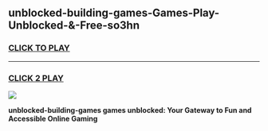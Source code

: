 
## unblocked-building-games-Games-Play-Unblocked-&-Free-so3hn
<h3>
<a href="https://premium76.site?title=unblocked-building-games&ref=24A">CLICK TO PLAY</a></h3>
<hr>

<h3>
<a href="https://premium76.site?title=unblocked-building-games&ref=24A">CLICK 2 PLAY</a>
  
</h3>

<a href="https://premium76.site?title=unblocked-building-games&ref=24A"><img src="https://clearcache.store/games.png"></a>


**unblocked-building-games games unblocked: Your Gateway to Fun and Accessible Online Gaming**
